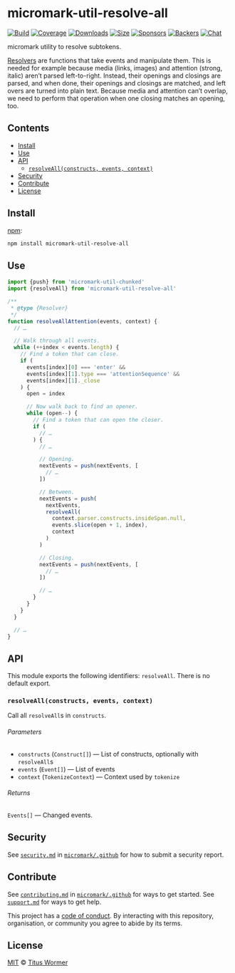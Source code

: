 # micromark-util-resolve-all

[![Build][build-badge]][build]
[![Coverage][coverage-badge]][coverage]
[![Downloads][downloads-badge]][downloads]
[![Size][bundle-size-badge]][bundle-size]
[![Sponsors][sponsors-badge]][opencollective]
[![Backers][backers-badge]][opencollective]
[![Chat][chat-badge]][chat]

micromark utility to resolve subtokens.

[Resolvers][resolver] are functions that take events and manipulate them.
This is needed for example because media (links, images) and attention (strong,
italic) aren’t parsed left-to-right.
Instead, their openings and closings are parsed, and when done, their openings
and closings are matched, and left overs are turned into plain text.
Because media and attention can’t overlap, we need to perform that operation
when one closing matches an opening, too.

## Contents

*   [Install](#install)
*   [Use](#use)
*   [API](#api)
    *   [`resolveAll(constructs, events, context)`](#resolveallconstructs-events-context)
*   [Security](#security)
*   [Contribute](#contribute)
*   [License](#license)

## Install

[npm][]:

```sh
npm install micromark-util-resolve-all
```

## Use

```js
import {push} from 'micromark-util-chunked'
import {resolveAll} from 'micromark-util-resolve-all'

/**
 * @type {Resolver}
 */
function resolveAllAttention(events, context) {
  // …

  // Walk through all events.
  while (++index < events.length) {
    // Find a token that can close.
    if (
      events[index][0] === 'enter' &&
      events[index][1].type === 'attentionSequence' &&
      events[index][1]._close
    ) {
      open = index

      // Now walk back to find an opener.
      while (open--) {
        // Find a token that can open the closer.
        if (
          // …
        ) {
          // …

          // Opening.
          nextEvents = push(nextEvents, [
            // …
          ])

          // Between.
          nextEvents = push(
            nextEvents,
            resolveAll(
              context.parser.constructs.insideSpan.null,
              events.slice(open + 1, index),
              context
            )
          )

          // Closing.
          nextEvents = push(nextEvents, [
            // …
          ])

          // …
        }
      }
    }
  }

  // …
}
```

## API

This module exports the following identifiers: `resolveAll`.
There is no default export.

### `resolveAll(constructs, events, context)`

Call all `resolveAll`s in `constructs`.

###### Parameters

*   `constructs` (`Construct[]`) — List of constructs, optionally with
    `resolveAll`s
*   `events` (`Event[]`) — List of events
*   `context` (`TokenizeContext`) — Context used by `tokenize`

###### Returns

`Events[]` — Changed events.

## Security

See [`security.md`][securitymd] in [`micromark/.github`][health] for how to
submit a security report.

## Contribute

See [`contributing.md`][contributing] in [`micromark/.github`][health] for ways
to get started.
See [`support.md`][support] for ways to get help.

This project has a [code of conduct][coc].
By interacting with this repository, organisation, or community you agree to
abide by its terms.

## License

[MIT][license] © [Titus Wormer][author]

<!-- Definitions -->

[build-badge]: https://github.com/micromark/micromark/workflows/main/badge.svg

[build]: https://github.com/micromark/micromark/actions

[coverage-badge]: https://img.shields.io/codecov/c/github/micromark/micromark.svg

[coverage]: https://codecov.io/github/micromark/micromark

[downloads-badge]: https://img.shields.io/npm/dm/micromark-util-resolve-all.svg

[downloads]: https://www.npmjs.com/package/micromark-util-resolve-all

[bundle-size-badge]: https://img.shields.io/bundlephobia/minzip/micromark-util-resolve-all.svg

[bundle-size]: https://bundlephobia.com/result?p=micromark-util-resolve-all

[sponsors-badge]: https://opencollective.com/unified/sponsors/badge.svg

[backers-badge]: https://opencollective.com/unified/backers/badge.svg

[opencollective]: https://opencollective.com/unified

[npm]: https://docs.npmjs.com/cli/install

[chat-badge]: https://img.shields.io/badge/chat-discussions-success.svg

[chat]: https://github.com/micromark/micromark/discussions

[license]: https://github.com/micromark/micromark/blob/main/license

[author]: https://wooorm.com

[health]: https://github.com/micromark/.github

[securitymd]: https://github.com/micromark/.github/blob/HEAD/security.md

[contributing]: https://github.com/micromark/.github/blob/HEAD/contributing.md

[support]: https://github.com/micromark/.github/blob/HEAD/support.md

[coc]: https://github.com/micromark/.github/blob/HEAD/code-of-conduct.md

[resolver]: https://github.com/micromark/micromark/blob/a571c09/packages/micromark-util-types/index.js#L219
